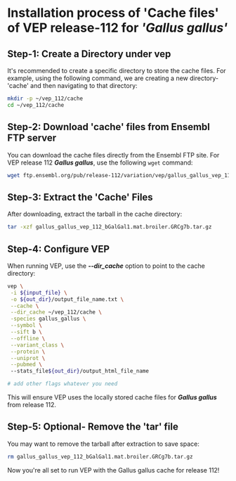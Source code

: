 # Installation process of 'Cache files'  of VEP release-112 for ***'Gallus gallus'***





## Step-1: **Create a Directory** under vep

It's recommended to create a specific directory to store the cache files. For example, using the following command, we are creating a new directory- 'cache' and then navigating to that directory:

```sh
mkdir -p ~/vep_112/cache
cd ~/vep_112/cache
```



## Step-2: Download 'cache' files from Ensembl FTP server

You can download the cache files directly from the Ensembl FTP site. For VEP release 112 ***Gallus gallus***, use the following `wget` command:  

```sh
wget ftp.ensembl.org/pub/release-112/variation/vep/gallus_gallus_vep_112_bGalGal1.mat.broiler.GRCg7b.tar.gz
```



## Step-3: Extract the 'Cache' Files 

After downloading, extract the tarball in the cache directory:

```sh
tar -xzf gallus_gallus_vep_112_bGalGal1.mat.broiler.GRCg7b.tar.gz
```



## Step-4: Configure VEP 

When running VEP, use the ***--dir_cache*** option to point to the cache directory:

```sh
vep \
 -i ${input_file} \
 -o ${out_dir}/output_file_name.txt \
 --cache \
 --dir_cache ~/vep_112/cache \
 -species gallus_gallus \
 --symbol \
 --sift b \
 --offline \
 --variant_class \
 --protein \
 --uniprot \
 --pubmed \ 
 --stats_file${out_dir}/output_html_file_name

# add other flags whatever you need 
```

This will ensure VEP uses the locally stored cache files for ***Gallus gallus*** from release 112.



## Step-5: Optional- Remove the 'tar' file

You may want to remove the tarball after extraction to save space:

```sh
rm gallus_gallus_vep_112_bGalGal1.mat.broiler.GRCg7b.tar.gz
```

Now you're all set to run VEP with the Gallus gallus cache for release 112!